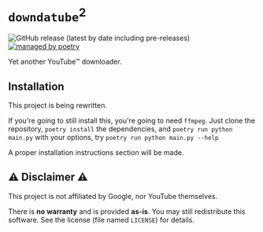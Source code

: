 # `downdatube`<sup>2</sup>

![GitHub release (latest by date including pre-releases)](https://img.shields.io/github/v/release/shahoob/downdatube?include_prereleases&label=%20&style=flat-square)
[![managed by poetry](https://img.shields.io/badge/-managed_by_poetry-blue?logo=poetry&style=flat-square)](https://python-poetry.org/)

Yet another YouTube™ downloader.

## Installation

This project is being rewritten.

If you're going to still install this, you're going to need `ffmpeg`.
Just clone the repository, `poetry install` the dependencies,
and `poetry run python main.py` with your options, try `poetry run python main.py --help`

A proper installation instructions section will be made.

## :warning: Disclaimer :warning:

This project is not affiliated by Google, nor YouTube themselves.

There is **no warranty** and is provided **as-is**. You may still redistribute this software.
See the license (file named `LICENSE`) for details.
